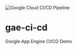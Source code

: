 ![Google Cloud CI/CD Pipeline](https://github.com/APratham/gae-ci-cd/workflows/Deploy%20to%20App%20Engine/badge.svg)

# gae-ci-cd
Google App Engine CI/CD Demo
